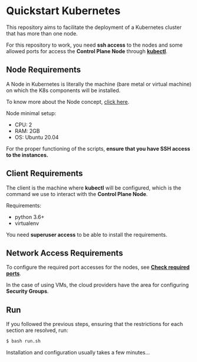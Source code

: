 # Quickstart Kubernetes

This repository aims to facilitate the deployment of a Kubernetes cluster that has more than one node.

For this repository to work, you need **ssh access** to the nodes and some allowed ports for access the **Control Plane Node** through [**kubectl**](https://kubernetes.io/pt/docs/reference/kubectl/cheatsheet/). 

## Node Requirements

A Node in Kubernetes is literally the machine (bare metal or virtual machine) on which the K8s components will be installed.

To know more about the Node concept, [click here](https://kubernetes.io/docs/concepts/architecture/nodes/).

Node minimal setup:

* CPU: 2
* RAM: 2GB
* OS: Ubuntu 20.04

For the proper functioning of the scripts, **ensure that you have SSH access to the instances.**

## Client Requirements

The client is the machine where **kubectl** will be configured, which is the command we use to interact with the **Control Plane Node**. 

Requirements:

* python 3.6+
* virtualenv

You need **superuser access** to be able to install the requirements.

## Network Access Requirements

To configure the required port accesses for the nodes, see [**Check required ports**](https://kubernetes.io/docs/setup/production-environment/tools/kubeadm/install-kubeadm/#check-required-ports).

In the case of using VMs, the cloud providers have the area for configuring **Security Groups**.

## Run

If you followed the previous steps, ensuring that the restrictions for each section are resolved, run:
```bash
$ bash run.sh
```

Installation and configuration usually takes a few minutes...
